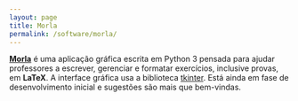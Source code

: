 ```yaml
---
layout: page
title: Morla
permalink: /software/morla/
---
```


[**Morla**](https://github.com/dasld/morla) é uma aplicação gráfica escrita em Python 3 pensada para ajudar professores a escrever, gerenciar e formatar exercícios, inclusive provas, em **LaTeX**.
A interface gráfica usa a biblioteca [tkinter](https://docs.python.org/3/library/tkinter.html).
Está ainda em fase de desenvolvimento inicial e sugestões são mais que bem-vindas.
